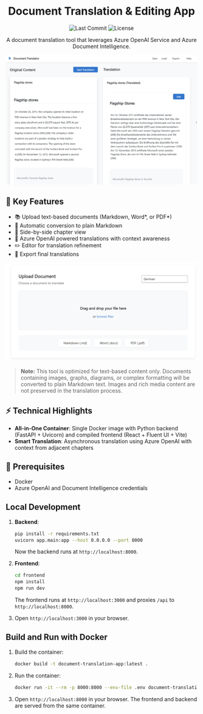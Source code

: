 <div align="center">

# Document Translation & Editing App

<p align="center">
  <img src="https://img.shields.io/github/last-commit/aymenfurter/translate-utility" alt="Last Commit" />
  <img src="https://img.shields.io/github/license/aymenfurter/translate-utility" alt="License" />
</p>

A document translation tool that leverages Azure OpenAI Service and Azure Document Intelligence.

<img src="https://raw.githubusercontent.com/aymenfurter/translate-utility/main/screen2.png" width="800" alt="Main Interface" />

</div>

## 🚀 Key Features

- 📚 Upload text-based documents (Markdown, Word*, or PDF*)
- 🔄 Automatic conversion to plain Markdown
- 👀 Side-by-side chapter view
- 🤖 Azure OpenAI powered translations with context awareness
- ✏️ Editor for translation refinement
- 💾 Export final translations

<div align="center">
  <img src="https://raw.githubusercontent.com/aymenfurter/translate-utility/main/screen1.png" width="800" alt="Translation Interface" />
</div>

> **Note:** This tool is optimized for text-based content only. Documents containing images, graphs, diagrams, or complex formatting will be converted to plain Markdown text. Images and rich media content are not preserved in the translation process.

## ⚡ Technical Highlights

- **All-in-One Container**: Single Docker image with Python backend (FastAPI + Uvicorn) and compiled frontend (React + Fluent UI + Vite)
- **Smart Translation**: Asynchronous translation using Azure OpenAI with context from adjacent chapters

## 🔧 Prerequisites

- Docker
- Azure OpenAI and Document Intelligence credentials

## Local Development

1. **Backend**:
    ```bash
    pip install -r requirements.txt
    uvicorn app.main:app --host 0.0.0.0 --port 8000
    ```
    Now the backend runs at `http://localhost:8000`.

2. **Frontend**:
    ```bash
    cd frontend
    npm install
    npm run dev
    ```
    The frontend runs at `http://localhost:3000` and proxies `/api` to `http://localhost:8000`.

3. Open `http://localhost:3000` in your browser.

## Build and Run with Docker

1. Build the container:
    ```bash
    docker build -t document-translation-app:latest .
    ```

2. Run the container:
    ```bash
    docker run -it --rm -p 8000:8000 --env-file .env document-translation-app:latest
    ```

3. Open `http://localhost:8000` in your browser. The frontend and backend are served from the same container.
